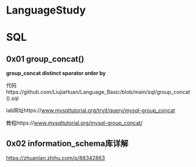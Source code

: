 # LanguageStudy

# SQL

## 0x01 group_concat()
**group_concat distinct sparator    order by**

代码https://github.com/LiujiaHuan/Language_Basic/blob/main/sql/group_concat().sql

lab网址https://www.mysqltutorial.org/tryit/query/mysql-group_concat

教程https://www.mysqltutorial.org/mysql-group_concat/

## 0x02  information_schema库详解
https://zhuanlan.zhihu.com/p/88342863
